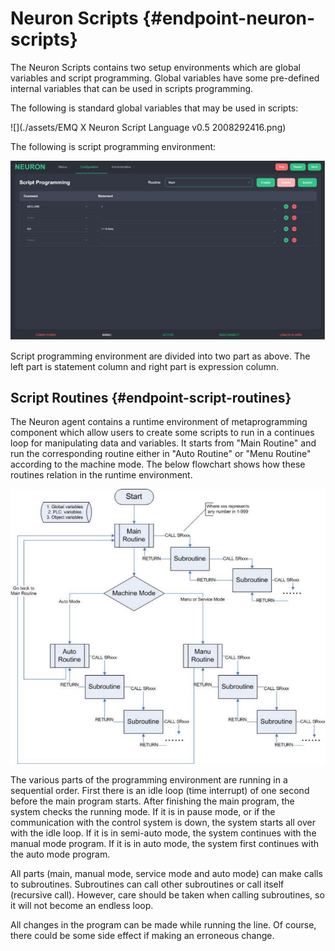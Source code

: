 # Neuron Scripts {#endpoint-neuron-scripts}

The Neuron Scripts contains two setup environments which are global variables and script programming. Global variables have some pre-defined internal variables that can be used in scripts programming.

The following is standard global variables that may be used in scripts:

![](./assets/EMQ X Neuron Script Language v0.5 2008292416.png)

The following is script programming environment:

![](./assets/EMQ%20X%20Neuron%20Script%20Language%20v0.5%202008292468.png)

Script programming environment are divided into two part as above. The left part is statement column and right part is expression column.

## Script Routines {#endpoint-script-routines}

The Neuron agent contains a runtime environment of metaprogramming component which allow users to create some scripts to run in a continues loop for manipulating data and variables. It starts from &quot;Main Routine&quot; and run the corresponding routine either in &quot;Auto Routine&quot; or &quot;Menu Routine&quot; according to the machine mode. The below flowchart shows how these routines relation in the runtime environment.

![](./assets/EMQ%20X%20Neuron%20Script%20Language%20v0.5%202008293030.png)

The various parts of the programming environment are running in a sequential order. First there is an idle loop (time interrupt) of one second before the main program starts. After finishing the main program, the system checks the running mode. If it is in pause mode, or if the communication with the control system is down, the system starts all over with the idle loop. If it is in semi-auto mode, the system continues with the manual mode program. If it is in auto mode, the system first continues with the auto mode program.

All parts (main, manual mode, service mode and auto mode) can make calls to subroutines. Subroutines can call other subroutines or call itself (recursive call). However, care should be taken when calling subroutines, so it will not become an endless loop.

All changes in the program can be made while running the line. Of course, there could be some side effect if making an erroneous change.
